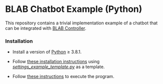 # BLAB Chatbot Example (Python)

This repository contains a trivial implementation example of a chatbot
that can be integrated with [BLAB Controller](../../../blab-controller).


### Installation

- Install a version of
  [Python](https://www.python.org/downloads/release/python-3816/) ≥ 3.8.1.

- Follow [these installation instructions](../../../blab-chatbot-bot-client/blob/main/INSTALL.md)
  using [*settings_example_template.py*](settings_example_template.py) as a template.


- Follow [these instructions](../../../blab-chatbot-bot-client/blob/main/RUN.md) to execute the
  program.
